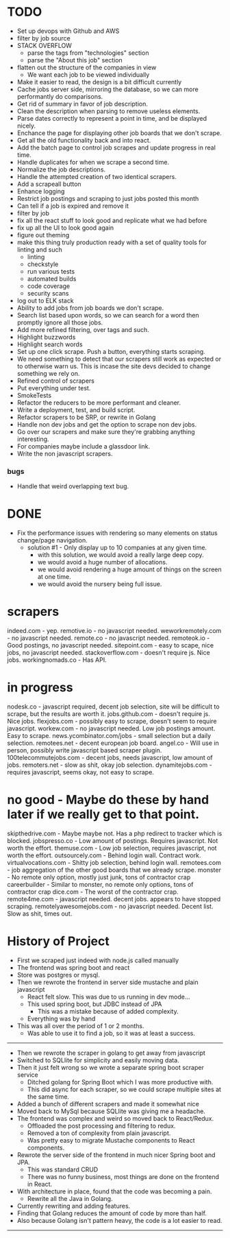 # TODO
- Set up devops with Github and AWS
- filter by job source
- STACK OVERFLOW
	- parse the tags from "technologies" section
	- parse the "About this job" section
- flatten out the structure of the companies in view
	- We want each job to be viewed individually
- Make it easier to read, the design is a bit difficult currently
- Cache jobs server side, mirroring the database, so we can more performantly do comparisons.
- Get rid of summary in favor of job description.
- Clean the description when parsing to remove useless elements.
- Parse dates correctly to represent a point in time, and be displayed nicely.
- Enchance the page for displaying other job boards that we don't scrape.
- Get all the old functionality back and into react.
- Add the batch page to control job scrapes and update progress in real time.
- Handle duplicates for when we scrape a second time.
- Normalize the job descriptions.
- Handle the attempted creation of two identical scrapers.
- Add a scrapeall button
- Enhance logging 
- Restrict job postings and scraping to just jobs posted this month
- Can tell if a job is expired and remove it
- filter by job
- fix all the react stuff to look good and replicate what we had before
- fix up all the UI to look good again
- figure out theming
- make this thing truly production ready with a set of quality tools for linting and such
	- linting
	- checkstyle
	- run various tests
	- automated builds
	- code coverage
	- security scans
- log out to ELK stack
- Ability to add jobs from job boards we don't scrape.
- Search list based upon words, so we can search for a word then promptly ignore all those jobs.
- Add more refined filtering, over tags and such.
- Highlight buzzwords
- Highlight search words
- Set up one click scrape. Push a button, everything starts scraping.
- We need something to detect that our scrapers still work as expected
	or to otherwise warn us. This is incase the site devs decided to
	change something we rely on.
- Refined control of scrapers
- Put everything under test.
- SmokeTests
- Refactor the reducers to be more performant and cleaner.
- Write a deployment, test, and build script.
- Refactor scrapers to be SRP, or rewrite in Golang
- Handle non dev jobs and get the option to scrape non dev jobs.
- Go over our scrapers and make sure they're grabbing anything interesting.
- For companies maybe include a glassdoor link.
- Write the non javascript scrapers.

### bugs
- Handle that weird overlapping text bug.

# DONE
- Fix the performance issues with rendering so many elements on status change/page navigation.
	- solution \#1 - Only display up to 10 companies at any given time.
		- with this solution, we would avoid a really large deep copy.
		- we would avoid a huge number of allocations.
		- we would avoid rendering a huge amount of things on the screen at one time.
		- we would avoid the nursery being full issue.


# scrapers
indeed.com - yep.
remotive.io - no javascript needed.
weworkremotely.com - no javascript needed.
remote.co - no javascript needed.
remoteok.io - Good postings, no javascript needed.
sitepoint.com - easy to scape, nice jobs, no javascript needed.
stackoverflow.com - doesn't require js. Nice jobs. 
workingnomads.co - Has API.

# in progress
nodesk.co - javascript required, decent job selection, site will be difficult to scrape,
	but the results are worth it.
jobs.github.com - doesn't require js. Nice jobs.
flexjobs.com - possibly easy to scrape, doesn't seem to require javascript.
workew.com - no javascript needed. Low job postings amount. Easy to scrape.
news.ycombinator.com/jobs - small selection but a daily selection.
remotees.net - decent european job board.
angel.co - Will use in person, possibly write javascript based scraper plugin.
100telecommutejobs.com - decent jobs, needs javascript, low amount of jobs.
remoters.net - slow as shit, okay job selection.
dynamitejobs.com - requires javascript, seems okay, not easy to scrape.

# no good - Maybe do these by hand later if we really get to that point.
skipthedrive.com - Maybe maybe not. Has a php redirect to tracker which is blocked.
jobspresso.co - Low amount of postings. Requires javascript. Not worth the effort.
themuse.com - Low job selection, requires javascript, not worth the effort.
outsourcely.com - Behind login wall. Contract work.
virtualvocations.com - Shitty job selection, behind login wall.
remotees.com - job aggregation of the other good boards that we already scrape.
monster - No remote only option, mostly just junk, tons of contractor crap
careerbuilder - Similar to monster, no remote only options, tons of contractor crap
dice.com - The worst of the contractor crap.
remote4me.com - javascript needed. decent jobs. appears to have stopped scraping.
remotelyawesomejobs.com - no javascript needed. Decent list. Slow as shit, times out. 


# History of Project
- First we scraped just indeed with node.js called manually
- The frontend was spring boot and react
- Store was postgres or mysql.
- Then we rewrote the frontend in server side mustache and plain javascript
	- React felt slow. This was due to us running in dev mode...
	- This used spring boot, but JDBC instead of JPA 
		- This was a mistake because of added complexity.
	- Everything was by hand
- This was all over the period of 1 or 2 months.
	- Was able to use it to find a job, so it was at least a success.
---
- Then we rewrote the scraper in golang to get away from javascript
- Switched to SQLlite for simplicity and easily moving data.
- Then it just felt wrong so we wrote a separate spring boot scraper service
	- Ditched golang for Spring Boot which I was more productive with.
	- This did async for each scraper, so we could scrape multiple sites at
		the same time.
- Added a bunch of different scrapers and made it somewhat nice
- Moved back to MySql because SQLlite was giving me a headache.
- The frontend was complex and weird so moved back to React/Redux.
	- Offloaded the post processing and filtering to redux.
	- Removed a ton of complexity from plain javascript.
	- Was pretty easy to migrate Mustache components to React components.
- Rewrote the server side of the frontend in much nicer Spring boot and JPA.
	- This was standard CRUD
	- There was no funny business, most things are done on the frontend in React.
- With architecture in place, found that the code was becoming a pain.
	- Rewrite all the Java in Golang.
- Currently rewriting and adding features.
- Finding that Golang reduces the amount of code by more than half.
- Also because Golang isn't pattern heavy, the code is a lot easier to read.
---
